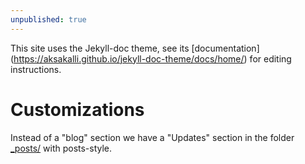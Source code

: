```yaml
---
unpublished: true
---
```


This site uses the Jekyll-doc theme, see its [documentation]
(https://aksakalli.github.io/jekyll-doc-theme/docs/home/) for editing instructions.

# Customizations

Instead of a "blog" section we have a "Updates" section in the folder [_posts/](_posts/) with posts-style.
